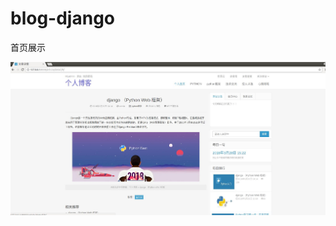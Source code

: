 # blog-django
首页展示

![image](https://raw.githubusercontent.com/peng-python/blog-django/master/%E6%96%87%E7%AB%A0%E8%AF%A6%E6%83%85.jpg)
